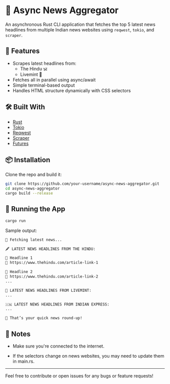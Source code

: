 # 📰 Async News Aggregator

An asynchronous Rust CLI application that fetches the top 5 latest news headlines from multiple Indian news websites using `reqwest`, `tokio`, and `scraper`.

## 🚀 Features

- Scrapes latest headlines from:
  - The Hindu 🕉️
  - Livemint 💸
- Fetches all in parallel using async/await
- Simple terminal-based output
- Handles HTML structure dynamically with CSS selectors

## 🛠️ Built With

- [Rust](https://www.rust-lang.org/)
- [Tokio](https://crates.io/crates/tokio)
- [Reqwest](https://crates.io/crates/reqwest)
- [Scraper](https://crates.io/crates/scraper)
- [Futures](https://crates.io/crates/futures)

## 📦 Installation

Clone the repo and build it:

```bash
git clone https://github.com/your-username/async-news-aggregator.git
cd async-news-aggregator
cargo build --release
```

## 🧪 Running the App

```bash
cargo run
```

Sample output:

```bash
🔄 Fetching latest news...

🖋️ LATEST NEWS HEADLINES FROM THE HINDU:

📰 Headline 1
🔗 https://www.thehindu.com/article-link-1

📰 Headline 2
🔗 https://www.thehindu.com/article-link-2
...

💸 LATEST NEWS HEADLINES FROM LIVEMINT:
...

🇮🇳 LATEST NEWS HEADLINES FROM INDIAN EXPRESS:
...

🎉 That’s your quick news round-up!
```

## 🧩 Notes

- Make sure you're connected to the internet.

- If the selectors change on news websites, you may need to update them in main.rs.

---

Feel free to contribute or open issues for any bugs or feature requests!
